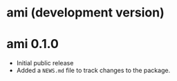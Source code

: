 # ami (development version)

# ami 0.1.0

* Initial public release
* Added a `NEWS.md` file to track changes to the package.
